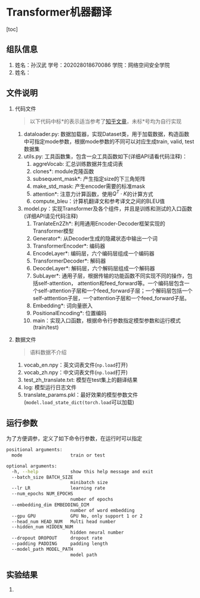 # Transformer机器翻译

[toc]

## 组队信息

1.  姓名：孙汉武	学号：202028018670086	学院：网络空间安全学院
2. 姓名：

## 文件说明

1. 代码文件

   > 以下代码中标\*的表示适当参考了[知乎文章](https://zhuanlan.zhihu.com/p/118601295)，未标\*号均为自行实现

   1. dataloader.py: 数据加载器，实现Dataset类，用于加载数据，构造函数中可指定mode参数，根据mode参数的不同可以对应生成train, valid, test数据集
   2. utils.py: 工具函数集，包含一众工具函数如下(详细API请看代码注释)：
      1. aggreVocab:  汇总训练数据并生成词表
      2. clones*:  module克隆函数
      3. subsequent_mask*: 产生指定size的下三角矩阵
      4. make_std_mask: 产生encoder需要的标准mask
      5. attention*:  注意力计算函数，使用$Q^T\cdot K$的计算方式
      6. compute_bleu：计算机翻译文和参考译文之间的BLEU值
   3. model.py：实现Transformer及各个组件，并且是训练和测试的入口函数(详细API请见代码注释)
      1. TranlateEn2Zh*:  利用通用Encoder-Decoder框架实现的Transformer模型
      2. Generator*: 从Decoder生成的隐藏状态中输出一个词
      3. TransformerEncoder*: 编码器
      4. EncodeLayer*: 编码层，六个编码层组成一个编码器
      5. TransformerDecoder*:  解码器
      6. DeocdeLayer*:  解码层，六个解码层组成一个解码器
      7. SubLayer*: 通用子层，根据传输的功能函数不同实现不同的操作，包括self-attention， attention和feed_forward等。一个编码层包含一个self-attention子层和一个feed_forward子层；一个解码层包括一个self-atttention子层，一个attention子层和一个feed_forward子层。
      8. Embedding*: 词向量嵌入
      9. PositionalEncoding*:  位置编码
      10. main：实现入口函数，根据命令行参数指定模型参数和运行模式(train/test)

2. 数据文件

   > 语料数据不介绍

   1. vocab_en.npy：英文词表文件(`np.load`打开)
   2. vocab_zh.npy：中文词表文件(`np.load`打开)
   3. test_zh_translate.txt:  模型在test集上的翻译结果
   4. log: 模型运行日志文件
   5. translate_params.pkl：最好效果的模型参数文件(`model.load_state_dict(torch.load`可以加载)

## 运行参数

为了方便调参，定义了如下命令行参数，在运行时可以指定

```bash
positional arguments:
  mode                  train or test

optional arguments:
  -h, --help            show this help message and exit
  --batch_size BATCH_SIZE
                        minibatch size
  --lr LR               learning rate
  --num_epochs NUM_EPOCHS
                        number of epochs
  --embedding_dim EMBEDDING_DIM
                        number of word embedding
  --gpu GPU             GPU No, only support 1 or 2
  --head_num HEAD_NUM   Multi head number
  --hidden_num HIDDEN_NUM
                        hidden neural number
  --dropout DROPOUT     dropout rate
  --padding PADDING     padding length
  --model_path MODEL_PATH
                        model path
```

## 实验结果

1. 

